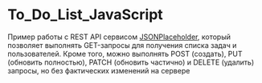 # To_Do_List_JavaScript

Пример работы с REST API сервисом [JSONPlaceholder](https://jsonplaceholder.typicode.com/), который позволяет выполнять GET-запросы для получения списка задач и пользователей. Кроме того, можно выполнять POST (создать), PUT (обновить полностью), PATCH (обновить частично) и DELETE (удалить) запросы, но без фактических изменений на сервере
